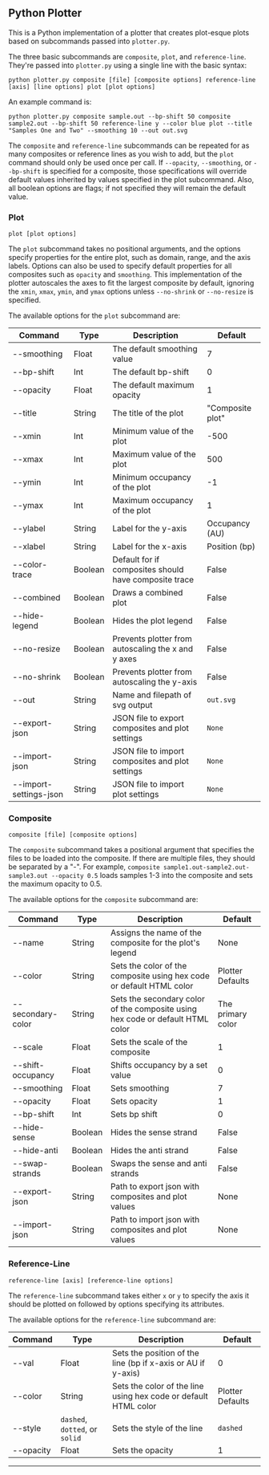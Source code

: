 ## Python Plotter

This is a Python implementation of a plotter that creates plot-esque plots based on subcommands passed into `plotter.py`.

The three basic subcommands are `composite`, `plot`, and `reference-line`. They're passed into `plotter.py` using a single line with the basic syntax:

```
python plotter.py composite [file] [composite options] reference-line [axis] [line options] plot [plot options]
```

An example command is:

```
python plotter.py composite sample.out --bp-shift 50 composite sample2.out --bp-shift 50 reference-line y --color blue plot --title "Samples One and Two" --smoothing 10 --out out.svg
```

The `composite` and `reference-line` subcommands can be repeated for as many composites or reference lines as you wish to add, but the `plot` command should only be used once per call. If `--opacity`, `--smoothing`, or `--bp-shift` is specified for a composite, those specifications will override default values inherited by values specified in the plot subcommand. Also, all boolean options are flags; if not specified they will remain the default value.

### Plot

```
plot [plot options]
```

The `plot` subcommand takes no positional arguments, and the options specify properties for the entire plot, such as domain, range, and the axis labels. Options can also be used to specify default properties for all composites such as `opacity` and `smoothing`. This implementation of the plotter autoscales the axes to fit the largest composite by default, ignoring the `xmin`, `xmax`, `ymin`, and `ymax` options unless `--no-shrink` or `--no-resize` is specified.

The available options for the `plot` subcommand are:

| Command          | Type    | Description                              | Default         |
| ---------------- | ------- | ---------------------------------------- | --------------- |
| --smoothing      | Float   | The default smoothing value               | 7               |
| --bp-shift       | Int     | The default bp-shift                      | 0               |
| --opacity        | Float   | The default maximum opacity               | 1               |
| --title          | String  | The title of the plot                     | "Composite plot" |
| --xmin           | Int     | Minimum value of the plot                 | -500            |
| --xmax           | Int     | Maximum value of the plot                 | 500             |
| --ymin           | Int     | Minimum occupancy of the plot             | -1              |
| --ymax           | Int     | Maximum occupancy of the plot             | 1               |
| --ylabel         | String  | Label for the y-axis                      | Occupancy (AU)  |
| --xlabel         | String  | Label for the x-axis                      | Position (bp)   |
| --color-trace    | Boolean | Default for if composites should have composite trace | False |
| --combined       | Boolean | Draws a combined plot                     | False           |
| --hide-legend    | Boolean | Hides the plot legend                     | False           |
| --no-resize      | Boolean | Prevents plotter from autoscaling the x and y axes | False |
| --no-shrink      | Boolean | Prevents plotter from autoscaling the y-axis | False        |
| --out      | String | Name and filepath of svg output | `out.svg`        |
| --export-json      | String | JSON file to export composites and plot settings | `None`        |
| --import-json      | String | JSON file to import composites and plot settings | `None`        |
| --import-settings-json      | String | JSON file to import plot settings | `None`        |

### Composite

```
composite [file] [composite options]
```

The `composite` subcommand takes a positional argument that specifies the files to be loaded into the composite. If there are multiple files, they should be separated by a "-". For example, `composite sample1.out-sample2.out-sample3.out --opacity 0.5` loads samples 1-3 into the composite and sets the maximum opacity to 0.5.

The available options for the `composite` subcommand are:

| Command           | Type    | Description                              | Default         |
| ----------------- | ------- | ---------------------------------------- | --------------- |
| --name            | String  | Assigns the name of the composite for the plot's legend | None  |
| --color           | String  | Sets the color of the composite using hex code or default HTML color | Plotter Defaults |
| --secondary-color | String  | Sets the secondary color of the composite using hex code or default HTML color | The primary color |
| --scale           | Float   | Sets the scale of the composite          | 1               |
| --shift-occupancy | Float   | Shifts occupancy by a set value          | 0               |
| --smoothing       | Float   | Sets smoothing                           | 7               |
| --opacity         | Float   | Sets opacity                             | 1               |
| --bp-shift        | Int     | Sets bp shift                            | 0               |
| --hide-sense      | Boolean | Hides the sense strand                   | False           |
| --hide-anti       | Boolean | Hides the anti strand                    | False           |
| --swap-strands    | Boolean | Swaps the sense and anti strands        | False           |
| --export-json       | String | Path to export json with composites and plot values| None           |
| --import-json    | String | Path to import json with composites and plot values  | None           |

### Reference-Line

```
reference-line [axis] [reference-line options]
```

The `reference-line` subcommand takes either `x` or `y` to specify the axis it should be plotted on followed by options specifying its attributes.

The available options for the `reference-line` subcommand are:

| Command          | Type    | Description                              | Default         |
| ---------------- | ------- | ---------------------------------------- | --------------- |
| --val            | Float   | Sets the position of the line (bp if x-axis or AU if y-axis) | 0            |
| --color          | String  | Sets the color of the line using hex code or default HTML color | Plotter Defaults |
| --style          | `dashed`, `dotted`, or `solid`  | Sets the style of the line | `dashed`   |
| --opacity        | Float   | Sets the opacity                         | 1               |

---